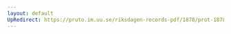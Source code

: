 ```yaml
---
layout: default
UpRedirect: https://pruto.im.uu.se/riksdagen-records-pdf/1878/prot-1878--ak--028/prot-1878--ak--028_028.pdf
---
```


